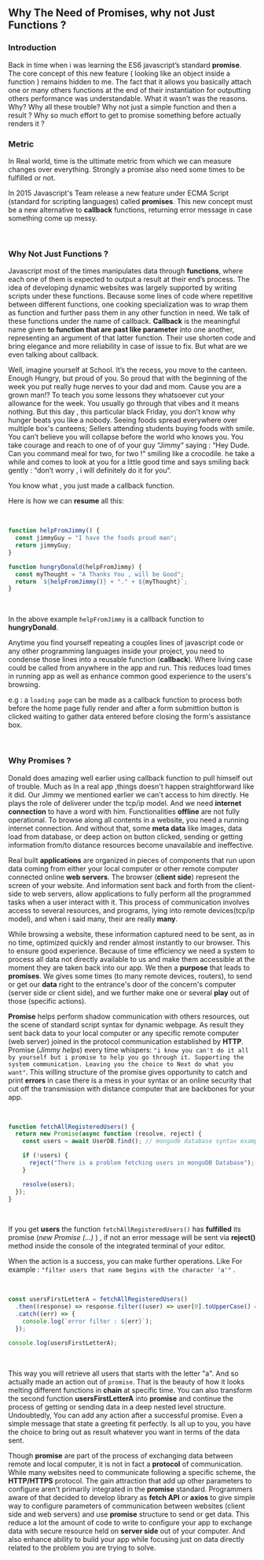 ## Why The Need of Promises, why not Just Functions ?

### Introduction

Back in time when i was learning the ES6 javascript’s standard **promise**. The core concept of this new feature ( looking like an object inside a function ) remains hidden to me. The fact that it allows you basically attach one or many others functions at the end of their instantiation for outputting others performance was understandable. What it wasn’t was the reasons. Why? Why all these trouble? Why not just a simple function and then a result ? Why so much effort to get to promise something before actually renders it ?

### Metric

In Real world, time is the ultimate metric from which we can measure changes over everything. Strongly a promise also need some times to be fulfilled or not.

In 2015 Javascript's Team release a new feature under ECMA Script (standard for scripting languages) called **promises**. This new concept must be a new alternative to **callback** functions, returning error message in case something come up messy.

<br/>

### Why Not Just Functions ?

Javascript most of the times manipulates data through **functions**, where each one of them is expected to output a result at their end’s process. The idea of developing dynamic websites was largely supported by writing scripts under these functions. Because some lines of code where repetitive between different functions, one cooking specialization was to wrap them as function and further pass them in any other function in need. We talk of these functions under the name of callback. **Callback** is the meaningful name given **to function that are past like parameter** into one another, representing an argument of that latter function. Their use shorten code and bring elegance and more reliability in case of issue to fix. But what are we even talking about callback.

Well, imagine yourself at School. It’s the recess, you move to the canteen. Enough Hungry, but proud of you. So proud that with the beginning of the week you put really huge nerves to your dad and mom. Cause you are a grown man!? To teach you some lessons they whatsoever cut your allowance for the week. You usually go through that vibes and it means nothing. But this day , this particular black Friday, you don't know why hunger beats you like a nobody. Seeing foods spread everywhere over multiple box's canteens; Sellers attending students buying foods with smile. You can’t believe you will collapse before the world who knows you. You take courage and reach to one of of your guy “Jimmy“ saying : “Hey Dude. Can you command meal for two, for two !“ smiling like a crocodile. he take a while and comes to look at you for a little good time and says smiling back gently : “don’t worry , i will definitely do it for you“.

You know what , you just made a callback function.

Here is how we can **resume** all this:

<br/>

```js
function helpFromJimmy() {
  const jimmyGuy = "I have the foods proud man";
  return jimmyGuy;
}

function hungryDonald(helpFromJimmy) {
  const myThought = "A Thanks You , will be Good";
  return `${helpFromJimmy()} + "." + ${myThought}`;
}
```

<br/>

In the above example `helpFromJimmy` is a callback function to **hungryDonald**.

Anytime you find yourself repeating a couples lines of javascript code or any other programming languages inside your project, you need to condense those lines into a reusable function (**callback**). Where living case could be called from anywhere in the app and run. This reduces load times in running app as well as enhance common good experience to the users's browsing.

e.g : a `loading page` can be made as a callback function to process both before the home page fully render and after a form submittion button is clicked waiting to gather data entered before closing the form's assistance box.

<br/>

### Why Promises ?

Donald does amazing well earlier using callback function to pull himself out of trouble. Much as In a real app ,things doesn't happen straightforward like it did. Our Jimmy we mentioned earlier we can't access to him directly. He plays the role of deliverer under the tcp/ip model. And we need **internet connection** to have a word with him. Functionalities **offline** are not fully operational. To browse along all contents in a website, you need a running internet connection. And without that, some **meta data** like images, data load from database, or deep action on button clicked, sending or getting information from/to distance resources become unavailable and ineffective.

Real built **applications** are organized in pieces of components that run upon data coming from either your local computer or other remote computer connected online **web servers**. The browser (**client side**) represent the screen of your website. And information sent back and forth from the client-side to web servers, allow applications to fully perform all the programmed tasks when a user interact with it. This process of communication involves access to several resources, and programs, lying into remote devices(tcp/ip model), and when i said many, their are really **many**.

While browsing a website, these information captured need to be sent, as in no time, optimized quickly and render almost instantly to our browser. This to ensure good experience. Because of time efficiency we need a system to process all data not directly available to us and make them accessible at the moment they are taken back into our app. We then a **purpose** that leads to **promises**. We gives some times (to many remote devices, routers), to send or get our **data** right to the entrance's door of the concern's computer (server side or client side), and we further make one or several **play** out of those (specific actions).

**Promise** helps perform shadow communication with others resources, out the scene of standard script syntax for dynamic webpage. As result they sent back data to your local computer or any specific remote computer (web server) joined in the protocol communication established by **HTTP**. Promise (_Jimmy helps_) every time whispers: `"i know you can't do it all by yourself but i promise to help you go through it. Supporting the system communication. Leaving you the choice to Next do what you want"`. This willing structure of the promise gives opportunity to catch and print **errors** in case there is a mess in your syntax or an online security that cut off the transmission with distance computer that are backbones for your app.

<br/>

```js
function fetchAllRegisteredUsers() {
  return new Promise(async function (resolve, reject) {
    const users = await UserDB.find(); // mongodb database syntax example

    if (!users) {
      reject("There is a problem fetching users in mongoDB Database");
    }

    resolve(users);
  });
}
```

<br/>

If you get **users** the function `fetchAllRegisteredUsers()` has **fulfilled** its promise (_new Promise (...)_ ) , if not an error message will be sent via **reject()** method inside the console of the integrated terminal of your editor.

When the action is a success, you can make further operations. Like For example : `"filter users that name begins with the character 'a'"` .

<br/>

```js
const usersFirstLetterA = fetchAllRegisteredUsers()
  .then((response) => response.filter((user) => user[0].toUpperCase() === "A"))
  .catch((err) => {
    console.log(`error filter : ${err}`);
  });

console.log(usersFirstLetterA);
```

<br/>

This way you will retrieve all users that starts with the letter "a". And so actually made an action out of `promise`. That is the beauty of how it looks melting different functions in **chain** at specific time. You can also transform the second function **usersFirstLetterA** into **promise** and continue the process of getting or sending data in a deep nested level structure. Undoubtedly, You can add any action after a successful promise. Even a simple message that state a greeting fit perfectly. Is all up to you, you have the choice to bring out as result whatever you want in terms of the data sent.

Though **promise** are part of the process of exchanging data between remote and local computer, it is not in fact a **protocol** of communication. While many websites need to communicate following a specific scheme, the **HTTP/HTTPS** protocol. The gain attraction that add up other parameters to configure aren't primarily integrated in the **promise** standard. Programmers aware of that decided to develop library as **fetch API** or **axios** to give simple way to configure parameters of communication between websites (client side and web servers) and use **promise** structure to send or get data. This reduce a lot the amount of code to write to configure your app to exchange data with secure resource held on **server side** out of your computer. And also enhance ability to build your app while focusing just on data directly related to the problem you are trying to solve.

